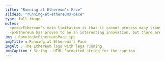 ```yaml
--- 
title: "Running at Ethereum’s Pace"
slideId: "running-at-ethereums-pace"
type: full-image
notes: 
  <p><b>Ethereum's main limitation is that it cannot process many transactions, also known as the scaling problem. Currently the network is limited to about 12 transactions per second while Visa processes 1500 tx/s. This scaling issue must be addressed for DeFi dapps to grow to meet real world demand.</b></p>
  <p>Ethereum has proven to be an interesting innovation, but there are many issues the platform must overcome in order to be a robust DeFi platform for the entire world. Its main limitation is that it cannot process many transactions. ethereum is currently limited to processing just 12 transactions per second, while Visa processes 1500tx/s. In order for ethereum to meet real world demand, it has to increase the number of transactions per second that can be processed and added to the chain. This issue is known as the scaling problem and it is one of the biggest challenges that Blockchain technology has faced.</p>
img : RunningAtEthereumsPace.jpg
imgTitle : Running at Ethereum's Pace
imgAlt : The Ethereum logo with legs running
imgCaption : String - HTML Formatted string for the caption
---
```

